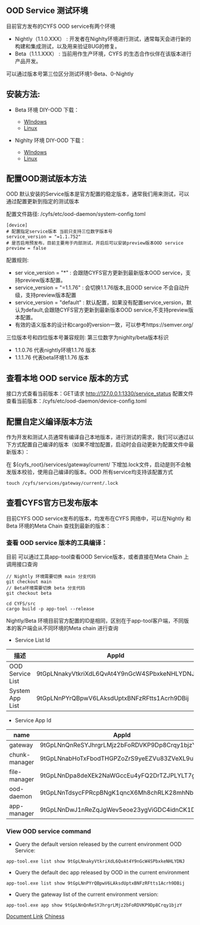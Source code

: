 ## OOD Service 测试环境

目前官方发布的CYFS OOD service有两个环境

+ Nightly（1.1.0.XXX） : 开发者在Nighlty环境进行测试，通常每天会进行新的构建和集成测试，以及用来验证BUG的修复。
+ Beta（1.1.1.XXX） : 当前用作生产环境，CYFS 的生态合作伙伴在该版本进行产品开发。

可以通过版本号第三位区分测试环境1-Beta、0-Nightly

## 安装方法:

+ Beta 环境 DIY-OOD 下载：
  + [WIndows](https://www.cyfs.com/download/beta/ood/windows/latest)
  + [Linux](https://www.cyfs.com/download/beta/ood/linux/latest/)

+ Nighlty 环境 DIY-OOD 下载：
  + [WIndows](https://www.cyfs.com/download/beta/ood/windows/latest)
  + [Linux](https://www.cyfs.com/download/beta/ood/linux/latest/)

## 配置OOD测试版本方法
OOD 默认安装的Service版本是官方配置的稳定版本，通常我们用来测试，可以通过配置更新到指定的测试版本

配置文件路径: /cyfs/etc/ood-daemon/system-config.toml
```
[device]
# 配置指定service版本 当前只支持三位数字版本号
service_version = "=1.1.752"
# 是否启用预发布，目前主要用于内部测试，开启后可以安装preview版本OOD service
preview = false
```

配置规则: 
+ ser vice_version = "*" : 会跟随CYFS官方更新到最新版本OOD service，支持preview版本配置。
+ service_version = "=1.1.76" : 会切换1.1.76版本,且OOD service 不会自动升级，支持preview版本配置
+ service_version = "default" : 默认配置，如果没有配置service_version，默认为default,会跟随CYFS官方更新到最新版本OOD service,不支持preview版本配置。
+ 有效的语义版本的设计和cargo的version一致，可以参考https://semver.org/

三位版本号和四位版本号兼容规则: 第三位数字为nighlty/beta版本标识
+ 1.1.0.76 代表nightly环境1.1.76 版本
+ 1.1.1.76 代表beta环境1.1.76 版本


## 查看本地 OOD service 版本的方式
	
接口方式查看当前版本：GET请求 http://127.0.0.1:1330/service_status
配置文件查看当前版本：/cyfs/etc/ood-daemon/device-config.toml


## 配置自定义编译版本方法

作为开发和测试人员通常有编译自己本地版本，进行测试的需求，我们可以通过以下方式配置自己编译的版本（如果不增加配置，启动时会自动更新为配置文件中最新版本）：

在 ${cyfs_root}/services/gateway/current/ 下增加.lock文件，启动是则不会触发版本校验，使用自己编译的版本。OOD 所有service均支持该配置方式
```
touch /cyfs/services/gateway/current/.lock
```

## 查看CYFS官方已发布版本

目前CYFS OOD service发布的版本，均发布在CYFS 网络中，可以在Nightly 和 Beta 环境的Meta Chain 查找到最新的版本：

### 查看 OOD service 版本的工具编译：
目前 可以通过工具app-tool查看OOD Service版本，或者直接在Meta Chain 上调用接口查询
```
// Nightly 环境需要切换 main 分支代码
git checkout main
// Beta环境需要切换 beta 分支代码
git checkout beta 

cd CYFS/src
cargo build -p app-tool --release
```
Nightly/Beta 环境目前官方配置的ID是相同，区别在于app-tool客户端，不同版本的客户端会从不同环境的Meta chain 进行查询


+ Service List Id

| 描述|AppId |
| ---------- | ---------------------------   |
| OOD Service List | 9tGpLNnakyVtkriXdL6QvAt4Y9nGcW4SPbxkeNHLYDNJ |
| System App List | 9tGpLNnPYrQBpwV6LAksdUptxBNFzRFtts1Acrh9DBij |


+ Service App Id

|  name   | AppId  |
| ---------- | ---------------------------   |
| gateway	|9tGpLNnQnReSYJhrgrLMjz2bFoRDVKP9Dp8Crqy1bjzY |
| chunk-manager	|9tGpLNnabHoTxFbodTHGPZoZrS9yeEZVu83ZVeXL9uVr |
| file-manager	|9tGpLNnDpa8deXEk2NaWGccEu4yFQ2DrTZJPLYLT7gj4 |
| ood-daemon	|9tGpLNnTdsycFPRcpBNgK1qncX6Mh8chRLK28mhNb6fU |
| app-manager	|9tGpLNnDwJ1nReZqJgWev5eoe23ygViGDC4idnCK1Dy5 |

### View OOD service command

+ Query the default version released by the current environment OOD Service:

```
app-tool.exe list show 9tGpLNnakyVtkriXdL6QvAt4Y9nGcW4SPbxkeNHLYDNJ
```

+ Query the default dec app released by OOD in the current environment

```
app-tool.exe list show 9tGpLNnPYrQBpwV6LAksdUptxBNFzRFtts1Acrh9DBij
```

+ Query the gateway list of the current environment version:

```
app-tool.exe app show 9tGpLNnQnReSYJhrgrLMjz2bFoRDVKP9Dp8Crqy1bjzY
```

[Document Link]()
[Chiness]()